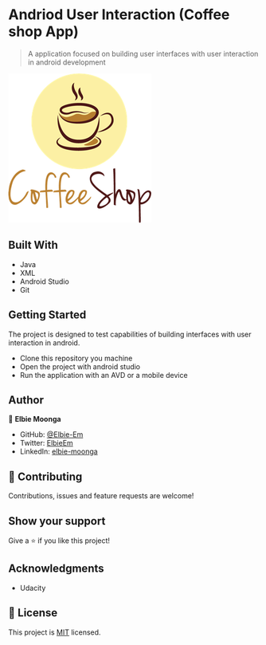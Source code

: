 # Andriod User Interaction (Coffee shop App)

> A application focused on building user interfaces with user interaction in android development

![screenshot](./app/src/main/res/drawable/icon.png)

## Built With

- Java
- XML
- Android Studio
- Git

## Getting Started

The project is designed to test capabilities of building interfaces with user interaction in android.
- Clone this repository you machine
- Open the project with android studio
- Run the application with an AVD or a mobile device

## Author

👤 **Elbie Moonga**

- GitHub: [@Elbie-Em](https://github.com/Elbie-em)
- Twitter: [ElbieEm](https://twitter.com/ElbieEm)
- LinkedIn: [elbie-moonga](https://www.linkedin.com/in/elbiemoonga/)

## 🤝 Contributing

Contributions, issues and feature requests are welcome!



## Show your support

Give a ⭐️ if you like this project!

## Acknowledgments

- Udacity


## 📝 License

This project is [MIT](./license.md) licensed.
